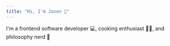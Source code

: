 ```yaml
---
title: "Hi, I'm Jason 🐷"
---
```


I'm a frontend software developer 💻, cooking enthusiast ‍👨‍🍳, and philosophy nerd 💭
